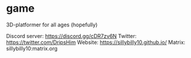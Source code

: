 # game
3D-platformer for all ages (hopefully)

Discord server: https://discord.gg/cDR7zv6N
Twitter: https://twitter.com/DripsHim
Website: https://sillybilly10.github.io/
Matrix: sillybilly10:matrix.org
